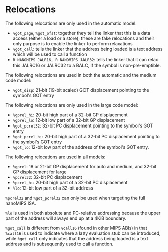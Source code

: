 # Relocations

The following relocations are only used in the automatic model:

* `%got_page`, `%got_ofst`: together they tell the linker that this is a data access (either a load or a store); these are fake relocations and their only purpose is to enable the linker to perform relaxations
* `%got_call`: tells the linker that the address being loaded is a text address which will be used to call a function
* `R_NANOMIPS_JALR16, R_NANOMIPS_JALR32`: tells the linker that it can relax this JALRC16 or JALRC32 to a BALC, if the symbol is non-pre-emptible.
	
The following relocations are used in both the automatic and the medium code model:

* `%got_disp`: 21-bit (19-bit scaled) GOT displacement pointing to the symbol's GOT entry

The following relocations are only used in the large code model:

* `%gprel_hi`: 20-bit high part of a 32-bit GP displacement
* `%gprel_lo`: 12-bit low part of a 32-bit GP displacement
* `%got_pcrel32`: 32-bit PC displacement pointing to the symbol's GOT entry
* `%got_pcrel_hi`: 20-bit high part of a 32-bit PC displacement pointing to the symbol's GOT entry
* `%got_lo`: 12-bit low part of the address of the symbol's GOT entry.

The following relocations are used in all models:

* `%gprel`: 18 or 21-bit GP displacement for auto and medium, and 32-bit GP displacement for large
* `%pcrel32`: 32-bit PC displacement
* `%pcrel_hi`: 20-bit high part of a 32-bit PC displacement
* `%lo`: 12-bit low part of a 32-bit address

`%pcrel32` and `%got_pcrel32` can only be used when targeting the full nanoMIPS ISA.

`%lo` is used in both absolute and PC-relative addressing because the upper part of the address will always end up at a 4KiB boundary.

`%got_call` is different from `%call16` (found in other MIPS ABIs) in that `%call16` is used to indicate where a lazy evaluation stub can be introduced, while `%got_call` only indicates that the address being loaded is a text address and is subsequently used to call a function.
